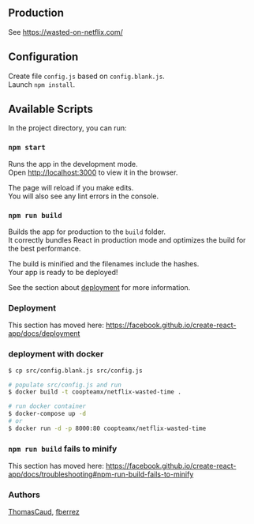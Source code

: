 ## Production
See https://wasted-on-netflix.com/

## Configuration

Create file `config.js` based on `config.blank.js`.<br />
Launch `npm install`.

## Available Scripts

In the project directory, you can run:

### `npm start`

Runs the app in the development mode.<br />
Open [http://localhost:3000](http://localhost:3000) to view it in the browser.

The page will reload if you make edits.<br />
You will also see any lint errors in the console.

### `npm run build`

Builds the app for production to the `build` folder.<br />
It correctly bundles React in production mode and optimizes the build for the best performance.

The build is minified and the filenames include the hashes.<br />
Your app is ready to be deployed!

See the section about [deployment](https://facebook.github.io/create-react-app/docs/deployment) for more information.

### Deployment

This section has moved here: https://facebook.github.io/create-react-app/docs/deployment

### deployment with docker

```sh
$ cp src/config.blank.js src/config.js

# populate src/config.js and run
$ docker build -t coopteamx/netflix-wasted-time .

# run docker container
$ docker-compose up -d
# or
$ docker run -d -p 8000:80 coopteamx/netflix-wasted-time
```

### `npm run build` fails to minify

This section has moved here: https://facebook.github.io/create-react-app/docs/troubleshooting#npm-run-build-fails-to-minify

### Authors
[ThomasCaud](https://github.com/ThomasCaud),
[fberrez](https://github.com/fberrez)
